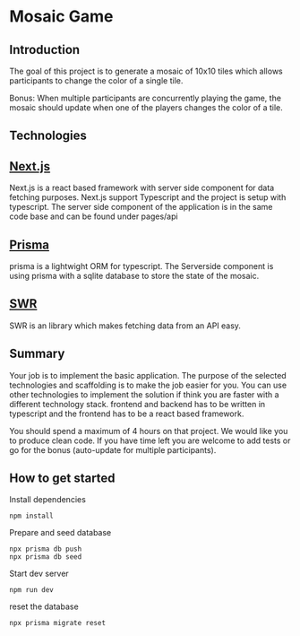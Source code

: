 # Mosaic Game

## Introduction

The goal of this project is to generate a mosaic of 10x10 tiles which allows participants to change the color of a single tile.

Bonus: When multiple participants are concurrently playing the game, the mosaic should update when one of the players changes the color of a tile.

## Technologies

## [Next.js](https://nextjs.org/)

Next.js is a react based framework with server side component for data fetching purposes. Next.js support Typescript and the project is setup with typescript.
The server side component of the application is in the same code base and can be found under pages/api

## [Prisma](https://www.prisma.io/)

prisma is a lightwight ORM for typescript. The Serverside component is using prisma with a sqlite database to store the state of the mosaic.

## [SWR](https://swr.vercel.app/)

SWR is an library which makes fetching data from an API easy.

## Summary

Your job is to implement the basic application. The purpose of the selected technologies and scaffolding is to make the job easier for you. You can use other technologies to implement the solution if think you are faster with a different technology stack. frontend and backend has to be written in typescript and the frontend has to be a react based framework.

You should spend a maximum of 4 hours on that project. We would like you to produce clean code. If you have time left you are welcome to add tests or go for the bonus (auto-update for multiple participants).

## How to get started

Install dependencies

```
npm install
```

Prepare and seed database

```
npx prisma db push
npx prisma db seed
```

Start dev server

```
npm run dev
```

reset the database

```
npx prisma migrate reset
```

